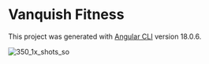 # Vanquish Fitness

This project was generated with [Angular CLI](https://github.com/angular/angular-cli) version 18.0.6.

![350_1x_shots_so](https://github.com/user-attachments/assets/80602b88-2f46-4ce4-ae3d-f9b33e1e0389)
